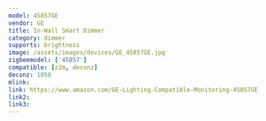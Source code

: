 ```yaml
---
model: 45857GE
vendor: GE
title: In-Wall Smart Dimmer
category: dimmer
supports: brightness
image: /assets/images/devices/GE_45857GE.jpg
zigbeemodel: ['45857']
compatible: [z2m, deconz]
deconz: 1058
mlink: 
link: https://www.amazon.com/GE-Lighting-Compatible-Monitoring-45857GE
link2: 
link3: 
---
```


